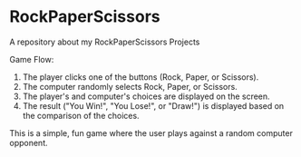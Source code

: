 # RockPaperScissors
A repository about my RockPaperScissors Projects


Game Flow:

1. The player clicks one of the buttons (Rock, Paper, or Scissors).
2. The computer randomly selects Rock, Paper, or Scissors.
3. The player's and computer's choices are displayed on the screen.
4. The result ("You Win!", "You Lose!", or "Draw!") is displayed based on the comparison of the choices.

This is a simple, fun game where the user plays against a random computer opponent.
